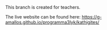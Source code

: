 This branch is created for teachers.

The live website can be found here: https://g-amallos.github.io/programma3lyk/kathigites/
